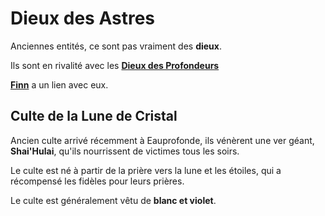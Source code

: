 # Dieux des Astres

Anciennes entités, ce sont pas vraiment des **dieux**.

Ils sont en rivalité avec les [**Dieux des Profondeurs**](./DieuxDesProfondeurs.md)

[**Finn**](../PERSONNAGES/Finn.md) a un lien avec eux.

## Culte de la Lune de Cristal
Ancien culte arrivé récemment à Eauprofonde, ils vénèrent une ver géant, **Shai'Hulai**, qu'ils nourrissent de victimes tous les soirs.

Le culte est né à partir de la prière vers la lune et les étoiles, qui a récompensé les fidèles pour leurs prières.

Le culte est généralement vêtu de **blanc et violet**.